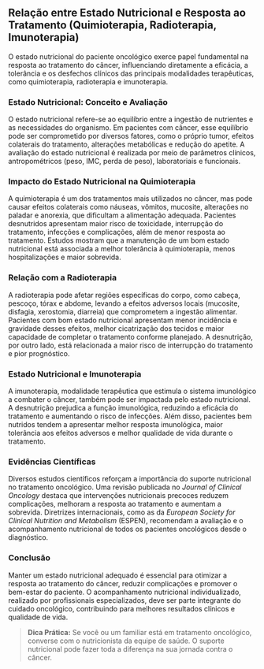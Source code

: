 
## Relação entre Estado Nutricional e Resposta ao Tratamento (Quimioterapia, Radioterapia, Imunoterapia)

O estado nutricional do paciente oncológico exerce papel fundamental na resposta ao tratamento do câncer, influenciando diretamente a eficácia, a tolerância e os desfechos clínicos das principais modalidades terapêuticas, como quimioterapia, radioterapia e imunoterapia.

### Estado Nutricional: Conceito e Avaliação

O estado nutricional refere-se ao equilíbrio entre a ingestão de nutrientes e as necessidades do organismo. Em pacientes com câncer, esse equilíbrio pode ser comprometido por diversos fatores, como o próprio tumor, efeitos colaterais do tratamento, alterações metabólicas e redução do apetite. A avaliação do estado nutricional é realizada por meio de parâmetros clínicos, antropométricos (peso, IMC, perda de peso), laboratoriais e funcionais.

### Impacto do Estado Nutricional na Quimioterapia

A quimioterapia é um dos tratamentos mais utilizados no câncer, mas pode causar efeitos colaterais como náuseas, vômitos, mucosite, alterações no paladar e anorexia, que dificultam a alimentação adequada. Pacientes desnutridos apresentam maior risco de toxicidade, interrupção do tratamento, infecções e complicações, além de menor resposta ao tratamento. Estudos mostram que a manutenção de um bom estado nutricional está associada a melhor tolerância à quimioterapia, menos hospitalizações e maior sobrevida.

### Relação com a Radioterapia

A radioterapia pode afetar regiões específicas do corpo, como cabeça, pescoço, tórax e abdome, levando a efeitos adversos locais (mucosite, disfagia, xerostomia, diarreia) que comprometem a ingestão alimentar. Pacientes com bom estado nutricional apresentam menor incidência e gravidade desses efeitos, melhor cicatrização dos tecidos e maior capacidade de completar o tratamento conforme planejado. A desnutrição, por outro lado, está relacionada a maior risco de interrupção do tratamento e pior prognóstico.

### Estado Nutricional e Imunoterapia

A imunoterapia, modalidade terapêutica que estimula o sistema imunológico a combater o câncer, também pode ser impactada pelo estado nutricional. A desnutrição prejudica a função imunológica, reduzindo a eficácia do tratamento e aumentando o risco de infecções. Além disso, pacientes bem nutridos tendem a apresentar melhor resposta imunológica, maior tolerância aos efeitos adversos e melhor qualidade de vida durante o tratamento.

### Evidências Científicas

Diversos estudos científicos reforçam a importância do suporte nutricional no tratamento oncológico. Uma revisão publicada no *Journal of Clinical Oncology* destaca que intervenções nutricionais precoces reduzem complicações, melhoram a resposta ao tratamento e aumentam a sobrevida. Diretrizes internacionais, como as da *European Society for Clinical Nutrition and Metabolism* (ESPEN), recomendam a avaliação e o acompanhamento nutricional de todos os pacientes oncológicos desde o diagnóstico.

### Conclusão

Manter um estado nutricional adequado é essencial para otimizar a resposta ao tratamento do câncer, reduzir complicações e promover o bem-estar do paciente. O acompanhamento nutricional individualizado, realizado por profissionais especializados, deve ser parte integrante do cuidado oncológico, contribuindo para melhores resultados clínicos e qualidade de vida.

> **Dica Prática:** Se você ou um familiar está em tratamento oncológico, converse com o nutricionista da equipe de saúde. O suporte nutricional pode fazer toda a diferença na sua jornada contra o câncer.
```
